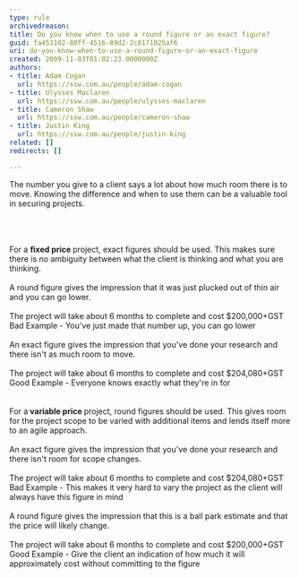 ```yaml
---
type: rule
archivedreason: 
title: Do you know when to use a round figure or an exact figure?
guid: fa453102-80ff-4516-89d2-2c8171025af6
uri: do-you-know-when-to-use-a-round-figure-or-an-exact-figure
created: 2009-11-03T01:02:23.0000000Z
authors:
- title: Adam Cogan
  url: https://ssw.com.au/people/adam-cogan
- title: Ulysses Maclaren
  url: https://ssw.com.au/people/ulysses-maclaren
- title: Cameron Shaw
  url: https://ssw.com.au/people/cameron-shaw
- title: Justin King
  url: https://ssw.com.au/people/justin-king
related: []
redirects: []

---
```



The number you give to a client says a lot about how much room there is to move.&#160;Knowing the difference and when to use them can be a valuable tool in securing projects.<br>
<br>

<br><excerpt class='endintro'></excerpt><br>
For a <strong>fixed price </strong>project, exact figures should be used. This makes sure there is no ambiguity between what the client is thinking and what you are thinking.<br>
<br>
A round figure gives the impression that it was just plucked out of thin air and you can go lower.&#160;<br>
<br>
<font class="ms-rteCustom-GreyBox">The project will take about 6&#160;months to complete and cost $200,000+GST</font><br>
<font class="ms-rteCustom-FigureBad">Bad Example - You've just made that number up, you can go lower</font><br>
<br>
An exact figure gives the impression that you've done your research and there isn't as much room to move.<br>
<br>
<font class="ms-rteCustom-GreyBox">The project will take about 6 months to complete and cost $204,080+GST</font><br>
<font class="ms-rteCustom-FigureGood">Good Example - Everyone knows exactly what they're in for<br>
</font><br>
<br>
For a<strong> variable price </strong>project, round figures should be used. This gives room for the project scope to be varied with additional items and lends itself more to an agile approach.<br>
<br>
An exact figure gives the impression that you've done your research and there isn't room for scope changes.<br>
<br>
<font class="ms-rteCustom-GreyBox">The project will take about 6 months to complete and cost $204,080+GST</font><br>
<font class="ms-rteCustom-FigureBad">Bad Example - This makes it very hard to vary the project as the client will always have this figure in mind<br>
</font><br>
A round figure gives the impression that this is a ball park estimate and that the price will likely change.<br>
&#160;<br>
<font class="ms-rteCustom-GreyBox">The project will take about 6&#160;months to complete and cost $200,000+GST</font><br>
<font class="ms-rteCustom-FigureGood">Good Example - Give the client an indication of how much it will approximately cost without committing to the figure</font><br>
<br>
<br>
<br>
<br>



